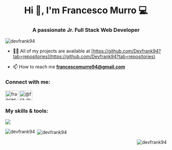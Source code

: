 <h1 align="center">Hi 👋, I'm Francesco Murro 💻</h1>
<h3 align="center">A passionate Jr. Full Stack Web Developer</h3>

<p align="left"> <img src="https://komarev.com/ghpvc/?username=devfrank94&label=Profile%20views&color=0e75b6&style=flat" alt="devfrank94" /> </p>

- 👨‍💻 All of my projects are available at [https://github.com/Devfrank94?tab=repositories](https://github.com/Devfrank94?tab=repositories)

- 📫 How to reach me **francescomurro94@gmail.com**

<h3 align="left">Connect with me:</h3>
<p align="left">
<a href="https://www.linkedin.com/in/francesco-murro-1532b9140/" target="blank"><img align="center" src="https://raw.githubusercontent.com/rahuldkjain/github-profile-readme-generator/master/src/images/icons/Social/linked-in-alt.svg" alt="francesco murro" height="30" width="40" /></a>
<a href="https://www.instagram.com/fra_murro/" target="blank"><img align="center" src="https://raw.githubusercontent.com/rahuldkjain/github-profile-readme-generator/master/src/images/icons/Social/instagram.svg" alt="@fra_murro" height="30" width="40" /></a>
</p>

<h3 align="left">My skills & tools:</h3>
<p align="left">
  <a href="https://skillicons.dev">
    <img src="https://skillicons.dev/icons?i=vscode,html,css,js,git,github,nodejs,bootstrap,vue,sass,mysql,php,laravel,ps,wordpress,cloudflare&perline=4" />
  </a>
</p>

<p><img align="left" src="https://github-readme-stats.vercel.app/api/top-langs?username=devfrank94&show_icons=true&locale=en&layout=compact" alt="devfrank94" /></p>

<p>&nbsp;<img align="center" src="https://github-readme-stats.vercel.app/api?username=devfrank94&show_icons=true&locale=en" alt="devfrank94" /></p>

<p><img align="right" src="https://github-readme-streak-stats.herokuapp.com/?user=devfrank94&" alt="devfrank94" /></p>

